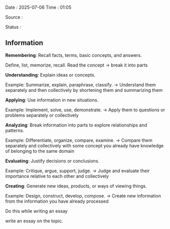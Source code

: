 Date : 2025-07-06  Time : 01:05

Source :

Status : 
## Information

**Remembering**: Recall facts, terms, basic concepts, and answers.

Define, list, memorize, recall. Read the concept -> break it into parts

**Understanding**: Explain ideas or concepts.

Example: Summarize, explain, paraphrase, classify. -> Understand them separately and then collectively by shortening them and summarizing them

**Applying**: Use information in new situations.

Example: Implement, solve, use, demonstrate. -> Apply them to questions or problems separately or collectively

**Analyzing**: Break information into parts to explore relationships and patterns.

Example: Differentiate, organize, compare, examine. -> Compare them separately and collectively with some concept you already have knowledge of belonging to the same domain

**Evaluating**: Justify decisions or conclusions.

Example: Critique, argue, support, judge. -> Judge and evaluate their importance relative to each other and collectively

**Creating**: Generate new ideas, products, or ways of viewing things.

Example: Design, construct, develop, compose. -> Create new information from the information you have already processed

Do this while writing an essay

write an essay on the topic.